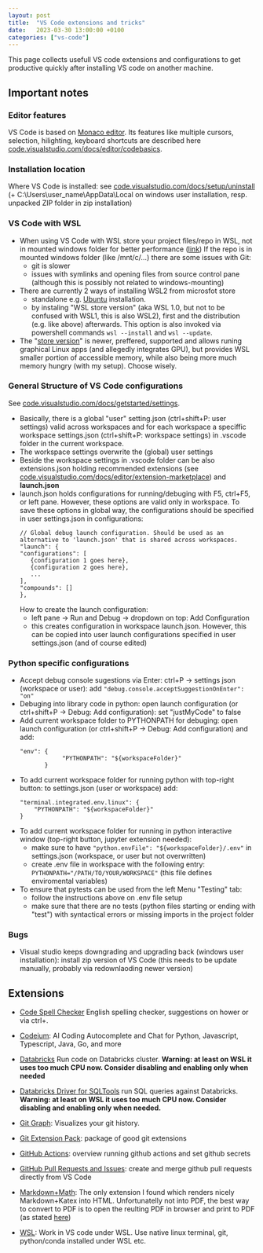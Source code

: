 ```yaml
---
layout: post
title:  "VS Code extensions and tricks"
date:   2023-03-30 13:00:00 +0100
categories: ["vs-code"]
---
```


This page collects usefull VS code extensions and configurations to get productive quickly after installing VS code on another machine.

## Important notes

### Editor features
VS Code is based on [Monaco editor](https://microsoft.github.io/monaco-editor/). Its features like multiple cursors, selection, hilighting, keyboard shortcuts are described here [code.visualstudio.com/docs/editor/codebasics](https://code.visualstudio.com/docs/editor/codebasics).

### Installation location
Where VS Code is installed: see [code.visualstudio.com/docs/setup/uninstall](https://code.visualstudio.com/docs/setup/uninstall) (+ C:\Users\user_name\AppData\Local on windows user installation, resp. unpacked ZIP folder in zip installation)

### VS Code with WSL 
- When using VS Code with WSL store your project files/repo in WSL, not in mounted windows folder for better performance ([link](https://learn.microsoft.com/en-us/windows/wsl/setup/environment#file-storage)) If the repo is in mounted windows folder (like /mnt/c/...) there are some issues with Git:
   - git is slower
   - issues with symlinks and opening files from source control pane (although this is possibly not related to windows-mounting)
- There are currently 2 ways of installing WSL2  from microsfot store
   - standalone e.g. [Ubuntu](https://apps.microsoft.com/store/detail/ubuntu/9PDXGNCFSCZV) installation.
   - by instaling "WSL store version" (aka WSL 1.0, but not to be confused with WSL1, this is also WSL2), first and the distribution (e.g. like above) afterwards. This option is also invoked via powershell commands `wsl --install` and `wsl --update`.
- The "[store version](https://apps.microsoft.com/store/detail/windows-subsystem-for-linux/9P9TQF7MRM4R)" is newer, preffered, supported and allows runing graphical Linux apps (and allegedly integrates GPU), but provides WSL smaller portion of accessible memory, while also being more much memory hungry (with my setup). Choose wisely.
   
### General Structure of VS Code configurations
See [code.visualstudio.com/docs/getstarted/settings](https://code.visualstudio.com/docs/getstarted/settings).
- Basically, there is a global "user" setting.json (ctrl+shift+P: user settings) valid across workspaces and for each workspace a speciffic workspace settings.json (ctrl+shift+P: workspace settings) in .vscode folder in the current workspace.
- The workspace settings overwrite the (global) user settings
- Beside the workspace settings in .vscode folder can be also extensions.json holding recommended extensions (see [code.visualstudio.com/docs/editor/extension-marketplace](https://code.visualstudio.com/docs/editor/extension-marketplace#_workspace-recommended-extensions)) and **launch.json**
- launch.json holds configurations for running/debuging with F5, ctrl+F5, or left pane. However, these options are valid only in workspace. To save these options in global way, the configurations should be specified in user settings.json in configurations:
    ```
  // Global debug launch configuration. Should be used as an alternative to 'launch.json' that is shared across workspaces.
  "launch": {
    "configurations": [
       {configuration 1 goes here},
       {configuration 2 goes here},
       ...
    ],
    "compounds": []
  },
    ```
    How to create the launch configuration:
    - left pane -> Run and Debug -> dropdown on top: Add Configuration
    - this creates configuration in workspace launch.json. However, this can be copied into user launch configurations specified in user settings.json (and of course edited)
    
### Python specific configurations
- Accept debug console sugestions via Enter: ctrl+P -> settings json (workspace or user): add `"debug.console.acceptSuggestionOnEnter": "on"`
- Debuging into library code in python: open launch configuration (or ctrl+shift+P -> Debug: Add configuration): set "justMyCode" to false
- Add current workspace folder to PYTHONPATH for debuging: open launch configuration (or ctrl+shift+P -> Debug: Add configuration) and add:
    ```
    "env": {
                "PYTHONPATH": "${workspaceFolder}"
           }
    ```
- To add current workspace folder for running python with top-right button: to settings.json (user or workspace) add:
    ```
    "terminal.integrated.env.linux": {
        "PYTHONPATH": "${workspaceFolder}"
    }
    ```
- To add current workspace folder for running in python interactive window (top-right button, jupyter extension needed):
    - make sure to have `"python.envFile": "${workspaceFolder}/.env"` in settings.json (workspace, or user but not overwritten)
    - create .env file in workspace with the following entry: `PYTHONPATH="/PATH/TO/YOUR/WORKSPACE"` (this file defines enviromental variables)
 - To ensure that pytests can be used from the left Menu "Testing" tab:
    - follow the instructions above on .env file setup
    - make sure that there are no tests (python files starting or ending with "test") with syntactical errors or missing imports in the project folder 
 
### Bugs
- Visual studio keeps downgrading and upgrading back (windows user installation): install zip version of VS Code (this needs to be update manually, probably via redownlaoding newer version)

## Extensions
- [Code Spell Checker](https://marketplace.visualstudio.com/items?itemName=streetsidesoftware.code-spell-checker) English spelling checker, suggestions on hower or via ctrl+.

- [Codeium](https://marketplace.visualstudio.com/items?itemName=Codeium.codeium): AI Coding Autocomplete and Chat for Python, Javascript, Typescript, Java, Go, and more

- [Databricks](https://marketplace.visualstudio.com/items?itemName=databricks.databricks) Run code on Databricks cluster. **Warning: at least on WSL it uses too much CPU now. Consider disabling and enabling only when needed**

- [Databricks Driver for SQLTools](https://marketplace.visualstudio.com/items?itemName=databricks.sqltools-databricks-driver) run SQL queries against Databricks. **Warning: at least on WSL it uses too much CPU now. Consider disabling and enabling only when needed.**

- [Git Graph](https://marketplace.visualstudio.com/items?itemName=mhutchie.git-graph): Visualizes your git history.

- [Git Extension Pack](https://marketplace.visualstudio.com/items?itemName=donjayamanne.git-extension-pack): package of good git extensions

- [GitHub Actions](https://marketplace.visualstudio.com/items?itemName=GitHub.vscode-github-actions): overview running github actions and set github secrets

- [GitHub Pull Requests and Issues](https://marketplace.visualstudio.com/items?itemName=GitHub.vscode-pull-request-github): create and merge github pull requests directly from VS Code

- [Markdown+Math](https://marketplace.visualstudio.com/items?itemName=goessner.mdmath): The only extension I found which renders nicely Markdown+Katex into HTML. Unfortunatelly not into PDF, the best way to convert to PDF is to open the reulting PDF in browser and print to PDF (as stated [here](https://github.com/yzane/vscode-markdown-pdf/issues/259))
  
- [WSL](https://marketplace.visualstudio.com/items?itemName=ms-vscode-remote.remote-wsl): Work in VS code under WSL. Use native linux terminal, git, python/conda installed under WSL etc.

